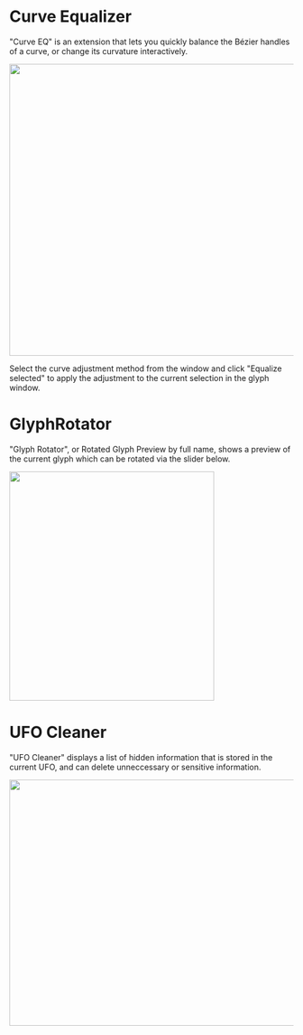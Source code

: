 Curve Equalizer
===============

"Curve EQ" is an extension that lets you quickly balance the Bézier handles of a curve, or change its curvature interactively.

<img src="https://raw.github.com/jenskutilek/RoboFont/master/images/curve-eq.png" width="634" height="517" alt="">

Select the curve adjustment method from the window and click "Equalize selected" to apply the adjustment to the current selection in the glyph window.

GlyphRotator
============

"Glyph Rotator", or Rotated Glyph Preview by full name, shows a preview of the current glyph which can be rotated via the slider below.

<img src="https://raw.github.com/jenskutilek/RoboFont/master/images/glyphrotator.png" width="363" height="406" alt="">

UFO Cleaner
==========

"UFO Cleaner" displays a list of hidden information that is stored in the current UFO, and can delete unneccessary or sensitive information.

<img src="https://raw.github.com/jenskutilek/RoboFont/master/images/ufo-cleaner-main.png" width="754" height="436" alt="">